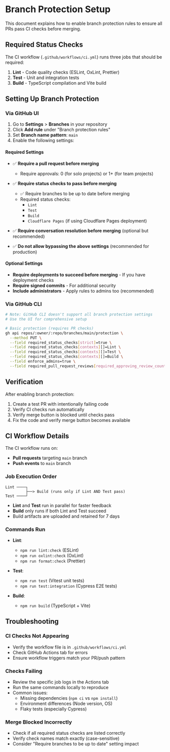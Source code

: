 # Branch Protection Setup

This document explains how to enable branch protection rules to ensure all PRs pass CI checks before merging.

## Required Status Checks

The CI workflow (`.github/workflows/ci.yml`) runs three jobs that should be required:

1. **Lint** - Code quality checks (ESLint, OxLint, Prettier)
2. **Test** - Unit and integration tests
3. **Build** - TypeScript compilation and Vite build

## Setting Up Branch Protection

### Via GitHub UI

1. Go to **Settings** > **Branches** in your repository
2. Click **Add rule** under "Branch protection rules"
3. Set **Branch name pattern**: `main`
4. Enable the following settings:

#### Required Settings

- ✅ **Require a pull request before merging**
  - Require approvals: 0 (for solo projects) or 1+ (for team projects)

- ✅ **Require status checks to pass before merging**
  - ✅ Require branches to be up to date before merging
  - Required status checks:
    - `Lint`
    - `Test`
    - `Build`
    - `Cloudflare Pages` (if using Cloudflare Pages deployment)

- ✅ **Require conversation resolution before merging** (optional but recommended)

- ✅ **Do not allow bypassing the above settings** (recommended for production)

#### Optional Settings

- **Require deployments to succeed before merging** - If you have deployment checks
- **Require signed commits** - For additional security
- **Include administrators** - Apply rules to admins too (recommended)

### Via GitHub CLI

```bash
# Note: GitHub CLI doesn't support all branch protection settings
# Use the UI for comprehensive setup

# Basic protection (requires PR checks)
gh api repos/:owner/:repo/branches/main/protection \
  --method PUT \
  --field required_status_checks[strict]=true \
  --field required_status_checks[contexts][]=Lint \
  --field required_status_checks[contexts][]=Test \
  --field required_status_checks[contexts][]=Build \
  --field enforce_admins=true \
  --field required_pull_request_reviews[required_approving_review_count]=0
```

## Verification

After enabling branch protection:

1. Create a test PR with intentionally failing code
2. Verify CI checks run automatically
3. Verify merge button is blocked until checks pass
4. Fix the code and verify merge button becomes available

## CI Workflow Details

The CI workflow runs on:
- **Pull requests** targeting `main` branch
- **Push events** to `main` branch

### Job Execution Order

```
Lint ────┐
         ├──> Build (runs only if Lint AND Test pass)
Test ────┘
```

- **Lint** and **Test** run in parallel for faster feedback
- **Build** only runs if both Lint and Test succeed
- Build artifacts are uploaded and retained for 7 days

### Commands Run

- **Lint**:
  - `npm run lint:check` (ESLint)
  - `npm run oxlint:check` (OxLint)
  - `npm run format:check` (Prettier)

- **Test**:
  - `npm run test` (Vitest unit tests)
  - `npm run test:integration` (Cypress E2E tests)

- **Build**:
  - `npm run build` (TypeScript + Vite)

## Troubleshooting

### CI Checks Not Appearing

- Verify the workflow file is in `.github/workflows/ci.yml`
- Check GitHub Actions tab for errors
- Ensure workflow triggers match your PR/push pattern

### Checks Failing

- Review the specific job logs in the Actions tab
- Run the same commands locally to reproduce
- Common issues:
  - Missing dependencies (`npm ci` vs `npm install`)
  - Environment differences (Node version, OS)
  - Flaky tests (especially Cypress)

### Merge Blocked Incorrectly

- Check if all required status checks are listed correctly
- Verify check names match exactly (case-sensitive)
- Consider "Require branches to be up to date" setting impact
